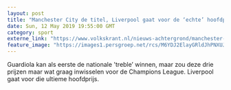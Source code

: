 ```yaml
---
layout: post
title: "Manchester City de titel, Liverpool gaat voor de ‘echte’ hoofdprijs"
date: Sun, 12 May 2019 19:55:00 GMT
category: sport
externe_link: "https://www.volkskrant.nl/nieuws-achtergrond/manchester-city-de-titel-maar-liverpool-gaat-voor-de-echte-hoofdprijs~b4ed2ac2/"
feature_image: "https://images1.persgroep.net/rcs/M6YDJ2ElayGRldJhPNXUJ4GM-78/diocontent/148136066/_crop/0/0/3406/3402/_fill/320/320?appId=93a17a8fd81db0de025c8abd1cca1279&quality=0.85"
---
```


Guardiola kan als eerste de nationale 'treble’ winnen, maar zou deze drie prijzen maar wat graag inwisselen voor de Champions League. Liverpool gaat voor die ultieme hoofdprijs.
